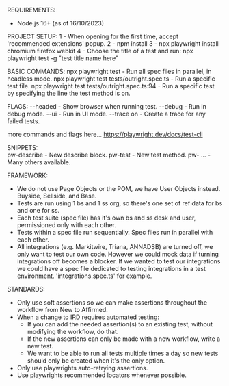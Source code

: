 REQUIREMENTS:
- Node.js 16+ (as of 16/10/2023)


PROJECT SETUP:
1 - When opening for the first time, accept 'recommended extensions' popup.
2 - npm install
3 - npx playwright install chromium firefox webkit
4 - Choose the title of a test and run:  npx playwright test -g "test title name here"


BASIC COMMANDS:
npx playwright test                             - Run all spec files in parallel, in headless mode. 
npx playwright test tests/outright.spec.ts      - Run a specific test file.
npx playwright test tests/outright.spec.ts:94   - Run a specific test by specifying the line the test method is on.

FLAGS:
--headed        - Show browser when running test.
--debug         - Run in debug mode.
--ui            - Run in UI mode.
--trace on      - Create a trace for any failed tests.

more commands and flags here... https://playwright.dev/docs/test-cli


SNIPPETS:      
pw-describe   - New describe block.
pw-test       - New test method.
pw- ...       - Many others available.


FRAMEWORK:
- We do not use Page Objects or the POM, we have User Objects instead. Buyside, Sellside, and Base.
- Tests are run using 1 bs and 1 ss org, so there's one set of ref data for bs and one for ss. 
- Each test suite (spec file) has it's own bs and ss desk and user, permissioned only with each other.
- Tests within a spec file run sequentially. Spec files run in parallel with each other.
- All integrations (e.g. Markitwire, Triana, ANNADSB) are turned off, we only want to test our own code.
However we could mock data if turning integrations off becomes a blocker. If we wanted to test our integrations we 
could have a spec file dedicated to testing integrations in a test environment. 'integrations.spec.ts' for example.


STANDARDS:
- Only use soft assertions so we can make assertions throughout the workflow from New to Affirmed.
- When a change to IRD requires automated testing:
    - If you can add the needed assertion(s) to an existing test, without modifying the workflow, do that.
    - If the new assertions can only be made with a new workflow, write a new test.
    - We want to be able to run all tests multiple times a day so new tests should only be created when it's the only option.
- Only use playwrights auto-retrying assertions.
- Use playwrights recommended locators whenever possible.


